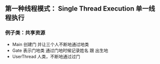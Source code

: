 ## 第一种线程模式： Single Thread Execution 单一线程执行
### 例子类：共享资源
 + Main 创建门 并让三个人不断地通过地类
 + Gate 表示门地类 通过门地时候记录姓名 跟 出生地
 + UserThread 人类，不断地通过过门
 
 

